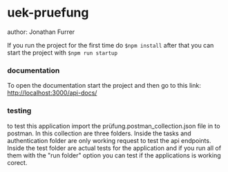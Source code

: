 # uek-pruefung
author: Jonathan Furrer


If you run the project for the first time do ```$npm install``` after that you can start the project with ```$npm run startup```

### documentation

To open the documentation start the project and then go to this link: [http://localhost:3000/api-docs/](http://localhost:3000/api-docs/)

### testing

to test this application import the prüfung.postman_collection.json file in to postman. In this collection are three folders. Inside the tasks and authentication folder are only working request to test the api endpoints. Inside the test folder are actual tests for the application and if you run all of them with the "run folder" option you can test if the applications is working corect. 